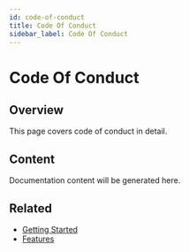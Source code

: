 ```yaml
---
id: code-of-conduct
title: Code Of Conduct
sidebar_label: Code Of Conduct
---
```


# Code Of Conduct

## Overview

This page covers code of conduct in detail.

## Content

Documentation content will be generated here.

## Related

- [Getting Started](/getting-started)
- [Features](/features)
